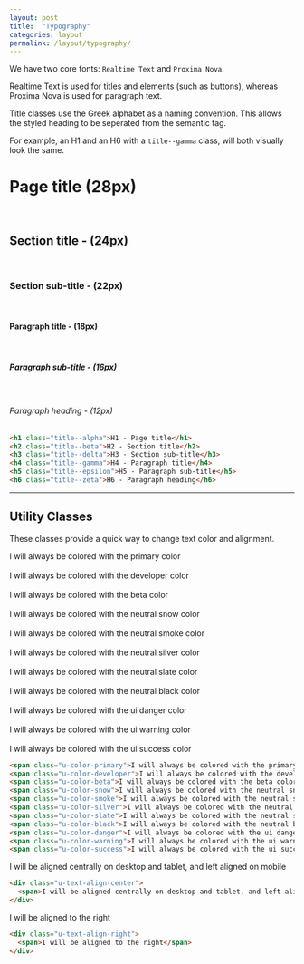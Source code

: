 ```yaml
---
layout: post
title:  "Typography"
categories: layout
permalink: /layout/typography/
---
```


We have two core fonts: `Realtime Text` and `Proxima Nova`.

Realtime Text is used for titles and elements (such as buttons), whereas Proxima Nova is used for paragraph text.

Title classes use the Greek alphabet as a naming convention. This allows the styled heading to be seperated from the semantic tag.

For example, an H1 and an H6 with a `title--gamma` class, will both visually look the same.

<div class="pattern">
  <h1 class="title--alpha pattern-item">Page title (28px)</h1>
  <br>
  <h2 class="title--beta pattern-item">Section title - (24px)</h2>
  <br>
  <h3 class="title--gamma pattern-item">Section sub-title - (22px)</h3>
  <br>
  <h4 class="title--delta pattern-item">Paragraph title - (18px)</h4>
  <br>
  <h5 class="title--epsilon pattern-item">Paragraph sub-title - (16px)</h5>
  <br>
  <h6 class="title--zeta pattern-item">Paragraph heading - (12px)</h6>
</div>

``` html
<h1 class="title--alpha">H1 - Page title</h1>
<h2 class="title--beta">H2 - Section title</h2>
<h3 class="title--delta">H3 - Section sub-title</h3>
<h4 class="title--gamma">H4 - Paragraph title</h4>
<h5 class="title--epsilon">H5 - Paragraph sub-title</h5>
<h6 class="title--zeta">H6 - Paragraph heading</h6>
```

* * *

## Utility Classes

These classes provide a quick way to change text color and alignment.

<div class="pattern">
  <span class="u-color-primary">I will always be colored with the primary color</span>
  <br>
  <br>
  <span class="u-color-developer">I will always be colored with the developer color</span>
  <br>
  <br>
  <span class="u-color-beta">I will always be colored with the beta color</span>
  <br>
  <br>
  <span class="u-color-snow">I will always be colored with the neutral snow color</span>
  <br>
  <br>
  <span class="u-color-smoke">I will always be colored with the neutral smoke color</span>
  <br>
  <br>
  <span class="u-color-silver">I will always be colored with the neutral silver color</span>
  <br>
  <br>
  <span class="u-color-slate">I will always be colored with the neutral slate color</span>
  <br>
  <br>
  <span class="u-color-black">I will always be colored with the neutral black color</span>
  <br>
  <br>
  <span class="u-color-danger">I will always be colored with the ui danger color</span>
  <br>
  <br>
  <span class="u-color-warning">I will always be colored with the ui warning color</span>
  <br>
  <br>
  <span class="u-color-success">I will always be colored with the ui success color</span>
</div> 

```html
<span class="u-color-primary">I will always be colored with the primary color</span>
<span class="u-color-developer">I will always be colored with the developer color</span>
<span class="u-color-beta">I will always be colored with the beta color</span>
<span class="u-color-snow">I will always be colored with the neutral snow color</span>
<span class="u-color-smoke">I will always be colored with the neutral smoke color</span>
<span class="u-color-silver">I will always be colored with the neutral silver color</span>
<span class="u-color-slate">I will always be colored with the neutral slate color</span>
<span class="u-color-black">I will always be colored with the neutral black color</span>
<span class="u-color-danger">I will always be colored with the ui danger color</span>
<span class="u-color-warning">I will always be colored with the ui warning color</span>
<span class="u-color-success">I will always be colored with the ui success color</span>
```

<div class="pattern u-text-align-center">
  <span>I will be aligned centrally on desktop and tablet, and left aligned on mobile</span>
</div>

```html
<div class="u-text-align-center">
  <span>I will be aligned centrally on desktop and tablet, and left aligned on mobile</span>
</div>
```

<div class="pattern u-text-align-right">
  <span>I will be aligned to the right</span>
</div>

```html
<div class="u-text-align-right">
  <span>I will be aligned to the right</span>
</div>
```
